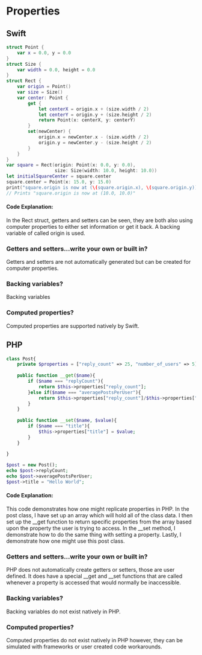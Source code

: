 # Properties

## Swift
```swift
struct Point {
    var x = 0.0, y = 0.0
}
struct Size {
    var width = 0.0, height = 0.0
}
struct Rect {
    var origin = Point()
    var size = Size()
    var center: Point {
        get {
            let centerX = origin.x + (size.width / 2)
            let centerY = origin.y + (size.height / 2)
            return Point(x: centerX, y: centerY)
        }
        set(newCenter) {
            origin.x = newCenter.x - (size.width / 2)
            origin.y = newCenter.y - (size.height / 2)
        }
    }
}
var square = Rect(origin: Point(x: 0.0, y: 0.0),
                  size: Size(width: 10.0, height: 10.0))
let initialSquareCenter = square.center
square.center = Point(x: 15.0, y: 15.0)
print("square.origin is now at (\(square.origin.x), \(square.origin.y))")
// Prints "square.origin is now at (10.0, 10.0)"
```
#### Code Explanation:
In the Rect struct, getters and setters can be seen, they are both also using computer properties to either set information or get it back. A backing variable of called origin is used.
### Getters and setters...write your own or built in?
Getters and setters are not automatically generated but can be created for computer properties.

### Backing variables?
Backing variables 
### Computed properties?
Computed properties are supported natively by Swift.

## PHP
```php
class Post{
    private $properties = ["reply_count" => 25, "number_of_users" => 5];
    
    public function __get($name){
        if ($name === "replyCount"){
            return $this->properties["reply_count"];
        }else if($name === "averagePostsPerUser"){
            return $this->properties["reply_count"]/$this->properties["number_of_users"];
        }
    }
    
    public function __set($name, $value){
        if ($name === "title"){
            $this->properties["title"] = $value;
        }
    }
    
}

$post = new Post();
echo $post->replyCount;
echo $post->averagePostsPerUser;
$post->title = "Hello World";
```
#### Code Explanation:
This code demonstrates how one might replicate properties in PHP.
In the post class, I have set up an array which will hold all of the
class data. I then set up the __get function to return specific properties
from the array based upon the property the user is trying to access. In the
__set method, I demonstrate how to do the same thing with setting a
property. Lastly, I demonstrate how one might use this post class.

### Getters and setters...write your own or built in?
PHP does not automatically create getters or setters, 
those are user defined. It does have a special __get and __set 
functions that are called whenever a property is accessed that would
normally be inaccessible.

### Backing variables?
Backing variables do not exist natively in PHP.

### Computed properties?
Computed properties do not exist natively in PHP however, 
they can be simulated with frameworks or user created code workarounds.